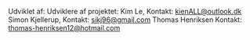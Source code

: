Udviklet af:
Udviklere af projektet:
Kim Le, Kontakt: kienALL@outlook.dk
Simon Kjellerup, Kontakt: sikj96@gmail.com
Thomas Henriksen Kontakt: thomas-henriksen12@hotmail.com
